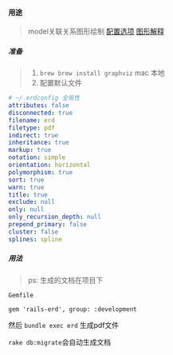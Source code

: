 #### 用途
> model关联关系图形绘制
> [配置选项](https://voormedia.github.io/rails-erd/customise.html)
> [图形解释](https://voormedia.github.io/rails-erd/gallery.html)

##### 准备
>1. `brew brew install graphviz` mac 本地
>2. 配置默认文件

```yaml
# ~/.erdconfig 全局性
attributes: false
disconnected: true
filename: erd
filetype: pdf
indirect: true
inheritance: true
markup: true
notation: simple
orientation: horizontal
polymorphism: true
sort: true
warn: true
title: true
exclude: null
only: null
only_recursion_depth: null
prepend_primary: false
cluster: false
splines: spline
```

##### 用法
> ps: 生成的文档在项目下
```
Gemfile

gem 'rails-erd', group: :development
```
然后 `bundle exec erd` 生成pdf文件

`rake db:migrate`会自动生成文档

